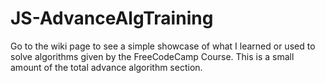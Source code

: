 # JS-AdvanceAlgTraining
Go to the wiki page to see a simple showcase of what I learned or used to solve algorithms given by the FreeCodeCamp Course. This is a small amount of the total advance algorithm section.
